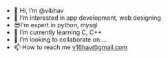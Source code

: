 - 👋 Hi, I’m @vibhav
- 👀 I’m interested in app development, web designing
- 😎I'm expert in python, mysql
- 🌱 I’m currently learning C, C++
- 💞️ I’m looking to collaborate on ...
- 📫 How to reach me v16hav@gmail.com

<!---
v16hav/v16hav is a ✨ special ✨ repository because its `README.md` (this file) appears on your GitHub profile.
You can click the Preview link to take a look at your changes.
--->
